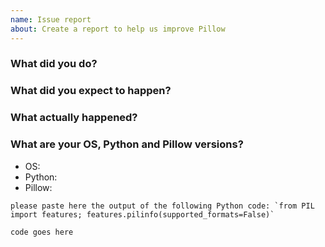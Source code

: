 ```yaml
---
name: Issue report
about: Create a report to help us improve Pillow
---
```


<!--
Thank you for reporting an issue.

Follow these guidelines to ensure your issue is handled properly.

If you have a ...

1.  General question: consider asking the question on Stack Overflow
    with the python-imaging-library tag:

    * https://stackoverflow.com/questions/tagged/python-imaging-library

    Do not ask a question in both places.

    If you think you have found a bug or have an unexplained exception
    then file a bug report here.

2.  Bug report: include a self-contained, copy-pastable example that
    generates the issue if possible. Be concise with code posted.
    Guidelines on how to provide a good bug report:

    * https://stackoverflow.com/help/mcve

    Bug reports which follow these guidelines are easier to diagnose,
    and are often handled much more quickly.

3.  Feature request: do a quick search of existing issues
    to make sure this has not been asked before.

We know asking good questions takes effort, and we appreciate your time.
Thank you.
-->

### What did you do?

### What did you expect to happen?

### What actually happened?

### What are your OS, Python and Pillow versions?

* OS: 
* Python: 
* Pillow: 

```text
please paste here the output of the following Python code: `from PIL import features; features.pilinfo(supported_formats=False)`
```

<!--
Please include **code** that reproduces the issue and whenever possible, an **image** that demonstrates the issue. Please upload images to GitHub, not to third-party file hosting sites. If necessary, add the image to a zip or tar archive.

The best reproductions are self-contained scripts with minimal dependencies. If you are using a framework such as Plone, Django, or Buildout, try to replicate the issue just using Pillow.
-->

```python
code goes here
```
